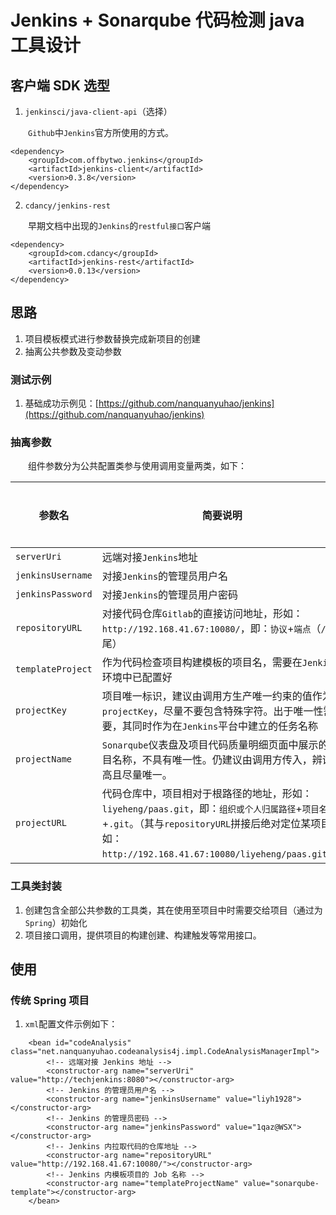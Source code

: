 # Jenkins + Sonarqube 代码检测 java 工具设计
## 客户端 SDK 选型
1. `jenkinsci/java-client-api`（选择）

　　`Github`中`Jenkins`官方所使用的方式。
```
<dependency>
    <groupId>com.offbytwo.jenkins</groupId>
    <artifactId>jenkins-client</artifactId>
    <version>0.3.8</version>
</dependency>
```
2. `cdancy/jenkins-rest`

　　早期文档中出现的`Jenkins`的`restful接口`客户端
```
<dependency>
    <groupId>com.cdancy</groupId>
    <artifactId>jenkins-rest</artifactId>
    <version>0.0.13</version>
</dependency>
```
## 思路
1. 项目模板模式进行参数替换完成新项目的创建
2. 抽离公共参数及变动参数

### 测试示例
1. 基础成功示例见：[https://github.com/nanquanyuhao/jenkins](https://github.com/nanquanyuhao/jenkins)

### 抽离参数
　　组件参数分为公共配置类参与使用调用变量两类，如下：

| 参数名 | 简要说明 | 是否公共 |
| --- | --- | :---: |
| `serverUri` | 远端对接`Jenkins`地址 | 是 |
| `jenkinsUsername` | 对接`Jenkins`的管理员用户名 | 是 |
| `jenkinsPassword` | 对接`Jenkins`的管理员用户密码 | 是 |
| `repositoryURL` | 对接代码仓库`Gitlab`的直接访问地址，形如：`http://192.168.41.67:10080/`，即：`协议`+`端点`（`/`结尾） | 是 |
| `templateProject` | 作为代码检查项目构建模板的项目名，需要在`Jenkins`环境中已配置好 | 是 |
| `projectKey` | 项目唯一标识，建议由调用方生产唯一约束的值作为`projectKey`，尽量不要包含特殊字符。出于唯一性需要，其同时作为在`Jenkins`平台中建立的任务名称 | 否 |
| `projectName` | `Sonarqube`仪表盘及项目代码质量明细页面中展示的项目名称，不具有唯一性。仍建议由调用方传入，辨识性高且尽量唯一。 | 否 |
| `projectURL` | 代码仓库中，项目相对于根路径的地址，形如：`liyeheng/paas.git`，即：`组织或个人归属路径`+`项目名`+`.git`。（其与`repositoryURL`拼接后绝对定位某项目，如：`http://192.168.41.67:10080/liyeheng/paas.git`）。 | 否 |

### 工具类封装
1. 创建包含全部公共参数的工具类，其在使用至项目中时需要交给项目（通过为`Spring`）初始化
2. 项目接口调用，提供项目的构建创建、构建触发等常用接口。

## 使用
### 传统 Spring 项目
1. `xml`配置文件示例如下：
```
    <bean id="codeAnalysis" class="net.nanquanyuhao.codeanalysis4j.impl.CodeAnalysisManagerImpl">
		<!-- 远端对接 Jenkins 地址 -->
		<constructor-arg name="serverUri" value="http://techjenkins:8080"></constructor-arg>
		<!-- Jenkins 的管理员用户名 -->
		<constructor-arg name="jenkinsUsername" value="liyh1928"></constructor-arg>
		<!-- Jenkins 的管理员密码 -->
		<constructor-arg name="jenkinsPassword" value="1qaz@WSX"></constructor-arg>
		<!-- Jenkins 内拉取代码的仓库地址 -->
		<constructor-arg name="repositoryURL" value="http://192.168.41.67:10080/"></constructor-arg>
		<!-- Jenkins 内模板项目的 Job 名称 -->
		<constructor-arg name="templateProjectName" value="sonarqube-template"></constructor-arg>
	</bean>
```